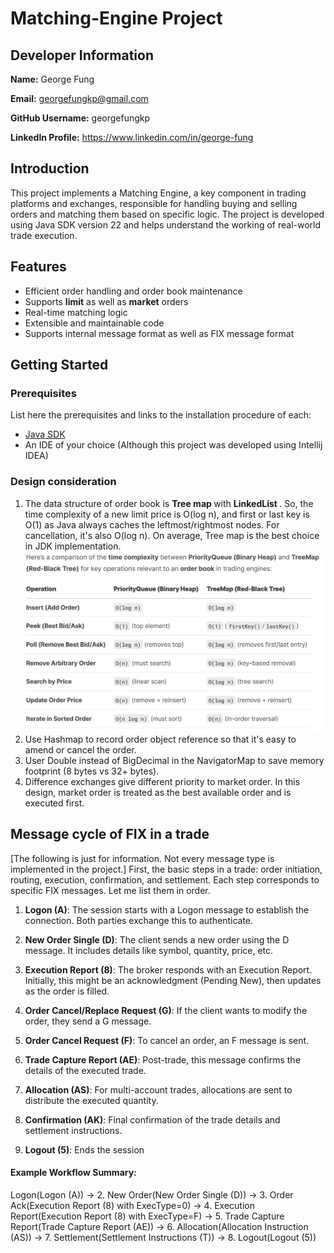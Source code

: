 # Matching-Engine Project

## Developer Information

**Name:** George Fung

**Email:** georgefungkp@gmail.com

**GitHub Username:** georgefungkp

**LinkedIn Profile:** https://www.linkedin.com/in/george-fung

## Introduction

This project implements a Matching Engine, a key component in trading platforms and exchanges, responsible for handling buying and selling orders and matching them based on specific logic. The project is developed using Java SDK version 22 and helps understand the working of real-world trade execution.

## Features

 - Efficient order handling and order book maintenance
 - Supports **limit** as well as **market** orders
 - Real-time matching logic
 - Extensible and maintainable code
 - Supports internal message format as well as FIX message format

## Getting Started

### Prerequisites

List here the prerequisites and links to the installation procedure of each:

- [Java SDK](https://www.oracle.com/java/technologies/downloads/)
- An IDE of your choice (Although this project was developed using Intellij IDEA)

### Design consideration
1. The data structure of order book is <b> Tree map </b> with <b> LinkedList </b>. So, the time complexity of a new limit price is O(log n), and first or last key is O(1) as Java always caches the leftmost/rightmost nodes. For cancellation, it's also O(log n). On average, Tree map is the best choice in JDK implementation.
![Why TreeMap?](https://github.com/georgefungkp/Matching-Engine/blob/main/PQvsTreeMap.jpg)
2. Use Hashmap to record order object reference so that it's easy to amend or cancel the order. 
3. User Double instead of BigDecimal in the NavigatorMap to save memory footprint (8 bytes vs 32+ bytes).
4. Difference exchanges give different priority to market order. In this design, market order is treated as the best available order and is executed first.

## Message cycle of FIX in a trade 
[The following is just for information. Not every message type is implemented in the project.]
First, the basic steps in a trade: order initiation, routing, execution, confirmation, and settlement. Each step corresponds to specific FIX messages. Let me list them in order.

1. **Logon (A)**: The session starts with a Logon message to establish the connection. Both parties exchange this to authenticate.

2. **New Order Single (D)**: The client sends a new order using the D message. It includes details like symbol, quantity, price, etc.

3. **Execution Report (8)**: The broker responds with an Execution Report. Initially, this might be an acknowledgment (Pending New), then updates as the order is filled.

4. **Order Cancel/Replace Request (G)**: If the client wants to modify the order, they send a G message.

5. **Order Cancel Request (F)**: To cancel an order, an F message is sent.

6. **Trade Capture Report (AE)**: Post-trade, this message confirms the details of the executed trade.

7. **Allocation (AS)**: For multi-account trades, allocations are sent to distribute the executed quantity.

8. **Confirmation (AK)**: Final confirmation of the trade details and settlement instructions.

9. **Logout (5)**: Ends the session

#### Example Workflow Summary:
Logon(Logon (A)) → 2. New Order(New Order Single (D)) → 3. Order Ack(Execution Report (8) with ExecType=0)
→ 4. Execution Report(Execution Report (8) with ExecType=F) → 5. Trade Capture Report(Trade Capture Report (AE))
→ 6. Allocation(Allocation Instruction (AS)) → 7. Settlement(Settlement Instructions (T)) → 8. Logout(Logout (5))

